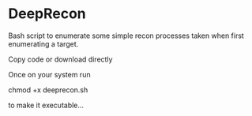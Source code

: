 # DeepRecon
Bash script to enumerate some simple recon processes taken when first enumerating a target. 

Copy code or download directly

Once on your system run

chmod +x deeprecon.sh

to make it executable...
